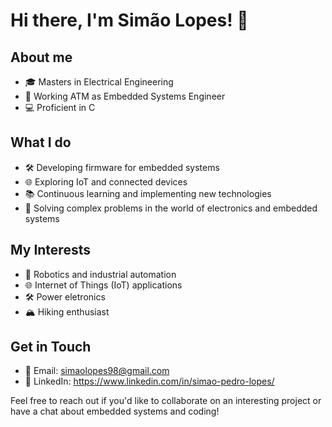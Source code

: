 # Hi there, I'm Simão Lopes! 👋

## About me
* 🎓 Masters in Electrical Engineering
* 💼 Working ATM as Embedded Systems Engineer
* 💻 Proficient in C

## What I do
* 🛠️ Developing firmware for embedded systems
* 🌐 Exploring IoT and connected devices
* 📚 Continuous learning and implementing new technologies
* 🔧 Solving complex problems in the world of electronics and embedded systems

## My Interests
* 🤖 Robotics and industrial automation
* 🌐 Internet of Things (IoT) applications
* 🛠️ Power eletronics
* 🏔 Hiking enthusiast

## Get in Touch
* 📧 Email: simaolopes98@gmail.com
* 🔗 LinkedIn: https://www.linkedin.com/in/simao-pedro-lopes/

Feel free to reach out if you'd like to collaborate on an interesting project or have a chat about embedded systems and coding!
